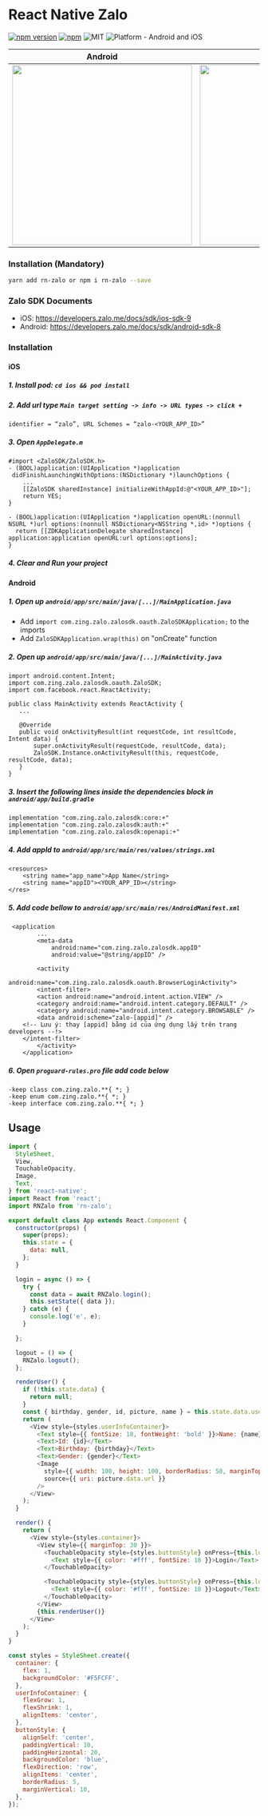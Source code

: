 
# React Native Zalo

[![npm version](https://badge.fury.io/js/rn-zalo.svg)](https://badge.fury.io/js/rn-zalo)
[![npm](https://img.shields.io/npm/dt/rn-zalo.svg)](https://npmcharts.com/compare/rn-zalo?minimal=true)
![MIT](https://img.shields.io/dub/l/vibe-d.svg)
![Platform - Android and iOS](https://img.shields.io/badge/platform-Android%20%7C%20iOS-yellow.svg)

Android | iOS
------------ | -------------
<img src="https://github.com/phithu/rn-zalo/blob/master/screenshots/android.gif" width="360"> | <img src="https://github.com/phithu/rn-zalo/blob/master/screenshots/ios.gif" width="360">


### Installation (Mandatory)

```sh
yarn add rn-zalo or npm i rn-zalo --save
```

### Zalo SDK Documents
- iOS: https://developers.zalo.me/docs/sdk/ios-sdk-9
- Android: https://developers.zalo.me/docs/sdk/android-sdk-8

### Installation

#### iOS

##### 1. Install pod: ```cd ios && pod install```
##### 2. Add url type `Main target setting -> info -> URL types -> click +`
`identifier = “zalo”, URL Schemes = “zalo-<YOUR_APP_ID>”`

##### 3. Open `AppDelegate.m`
```text
#import <ZaloSDK/ZaloSDK.h>
- (BOOL)application:(UIApplication *)application
 didFinishLaunchingWithOptions:(NSDictionary *)launchOptions {
    ...
    [[ZaloSDK sharedInstance] initializeWithAppId:@"<YOUR_APP_ID>"];
    return YES;
}
 
- (BOOL)application:(UIApplication *)application openURL:(nonnull NSURL *)url options:(nonnull NSDictionary<NSString *,id> *)options {
  return [[ZDKApplicationDelegate sharedInstance] application:application openURL:url options:options];
}
```

##### 4. Clear and Run your project

#### Android

##### 1. Open up `android/app/src/main/java/[...]/MainApplication.java`
  - Add `import com.zing.zalo.zalosdk.oauth.ZaloSDKApplication;` to the imports
  - Add `ZaloSDKApplication.wrap(this)` on "onCreate" function
  
##### 2. Open up `android/app/src/main/java/[...]/MainActivity.java`
  ```
 import android.content.Intent;
 import com.zing.zalo.zalosdk.oauth.ZaloSDK;
 import com.facebook.react.ReactActivity;
 
 public class MainActivity extends ReactActivity {
     ...
      
     @Override
     public void onActivityResult(int requestCode, int resultCode, Intent data) {
         super.onActivityResult(requestCode, resultCode, data);
         ZaloSDK.Instance.onActivityResult(this, requestCode, resultCode, data);
     }
 }
  ```

##### 3. Insert the following lines inside the dependencies block in `android/app/build.gradle`
```text
implementation "com.zing.zalo.zalosdk:core:+"
implementation "com.zing.zalo.zalosdk:auth:+"
implementation "com.zing.zalo.zalosdk:openapi:+"
```
##### 4. Add appId to `android/app/src/main/res/values/strings.xml`
```
<resources>
    <string name="app_name">App Name</string>
    <string name="appID"><YOUR_APP_ID></string>
</res>
```

##### 5. Add code bellow to `android/app/src/main/res/AndroidManifest.xml`
```
 <application
        ...
        <meta-data
            android:name="com.zing.zalo.zalosdk.appID"
            android:value="@string/appID" />

        <activity
            android:name="com.zing.zalo.zalosdk.oauth.BrowserLoginActivity">
        <intent-filter>
        <action android:name="android.intent.action.VIEW" />
        <category android:name="android.intent.category.DEFAULT" />
        <category android:name="android.intent.category.BROWSABLE" />
        <data android:scheme="zalo-[appid]" />
    <!-- Lưu ý: thay [appid] bằng id của ứng dụng lấy trên trang developers --!>
    </intent-filter>
        </activity>
    </application>
```

##### 6. Open `proguard-rules.pro` file add code below
```text
-keep class com.zing.zalo.**{ *; }
-keep enum com.zing.zalo.**{ *; }
-keep interface com.zing.zalo.**{ *; }
```
## Usage
```javascript
import {
  StyleSheet,
  View,
  TouchableOpacity,
  Image,
  Text,
} from 'react-native';
import React from 'react';
import RNZalo from 'rn-zalo';

export default class App extends React.Component {
  constructor(props) {
    super(props);
    this.state = {
      data: null,
    };
  }

  login = async () => {
    try {
      const data = await RNZalo.login();
      this.setState({ data });
    } catch (e) {
      console.log('e', e);
    }

  };

  logout = () => {
    RNZalo.logout();
  };

  renderUser() {
    if (!this.state.data) {
      return null;
    }
    const { birthday, gender, id, picture, name } = this.state.data.user;
    return (
      <View style={styles.userInfoContainer}>
        <Text style={{ fontSize: 18, fontWeight: 'bold' }}>Name: {name}</Text>
        <Text>Id: {id}</Text>
        <Text>Birthday: {birthday}</Text>
        <Text>Gender: {gender}</Text>
        <Image
          style={{ width: 100, height: 100, borderRadius: 50, marginTop: 20 }}
          source={{ uri: picture.data.url }}
        />
      </View>
    );
  }

  render() {
    return (
      <View style={styles.container}>
        <View style={{ marginTop: 30 }}>
          <TouchableOpacity style={styles.buttonStyle} onPress={this.login}>
            <Text style={{ color: '#fff', fontSize: 18 }}>Login</Text>
          </TouchableOpacity>

          <TouchableOpacity style={styles.buttonStyle} onPress={this.logout}>
            <Text style={{ color: '#fff', fontSize: 18 }}>Logout</Text>
          </TouchableOpacity>
        </View>
        {this.renderUser()}
      </View>
    );
  }
}

const styles = StyleSheet.create({
  container: {
    flex: 1,
    backgroundColor: '#F5FCFF',
  },
  userInfoContainer: {
    flexGrow: 1,
    flexShrink: 1,
    alignItems: 'center',
  },
  buttonStyle: {
    alignSelf: 'center',
    paddingVertical: 10,
    paddingHorizontal: 20,
    backgroundColor: 'blue',
    flexDirection: 'row',
    alignItems: 'center',
    borderRadius: 5,
    marginVertical: 10,
  },
});
```
  
